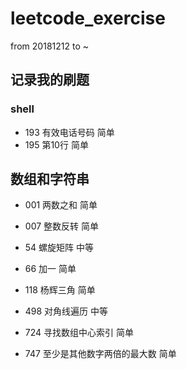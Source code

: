 # leetcode_exercise 
from 20181212 to ~

## 记录我的刷题 
### shell
* 193 有效电话号码 简单
* 195 第10行     简单

## 数组和字符串
* 001 两数之和  简单 
* 007 整数反转  简单 
* 54  螺旋矩阵  中等 
* 66  加一      简单
* 118 杨辉三角   简单

* 498 对角线遍历 中等 
* 724 寻找数组中心索引 简单
* 747 至少是其他数字两倍的最大数 简单 
